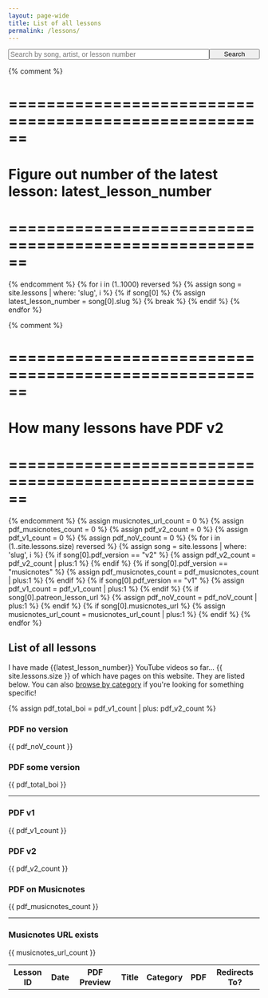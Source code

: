 ```yaml
---
layout: page-wide
title: List of all lessons
permalink: /lessons/
---
```


<div style="text-align: center;">
  <form action="/search/" method="get" style="width: 100%; max-width: 720px; position: relative; text-align: left; margin: 0 auto;">
    <div style="position: relative; display: table; width: 100%;">
      <input style="font-size: 14px;  float: left; width: 80%;" type="text" id="search-box" name="query" placeholder="Search by song, artist, or lesson number">
      <input type="submit" value="Search" id="search-button" style="float: left; width: 20%; max-width: 120px;">
    </div>
  </form>
</div>

{% comment %}
  # ======================================================
  # Figure out number of the latest lesson: latest_lesson_number
  # ======================================================
{% endcomment %}
{% for i in (1..1000) reversed %}
  {% assign song = site.lessons | where: 'slug', i %}
  {% if song[0] %}
    {% assign latest_lesson_number = song[0].slug %}
    {% break %}
  {% endif %}
{% endfor %}

{% comment %}
  # ======================================================
  # How many lessons have PDF v2
  # ======================================================
{% endcomment %}
{% assign musicnotes_url_count = 0 %}
{% assign pdf_musicnotes_count = 0 %}
{% assign pdf_v2_count = 0 %}
{% assign pdf_v1_count = 0 %}
{% assign pdf_noV_count = 0 %}
{% for i in (1..site.lessons.size) reversed %}
  {% assign song = site.lessons | where: 'slug', i %}
  {% if song[0].pdf_version == "v2" %}
    {% assign pdf_v2_count = pdf_v2_count | plus:1 %}
  {% endif %}
  {% if song[0].pdf_version == "musicnotes" %}
    {% assign pdf_musicnotes_count = pdf_musicnotes_count | plus:1 %}
  {% endif %}
  {% if song[0].pdf_version == "v1" %}
    {% assign pdf_v1_count = pdf_v1_count | plus:1 %}
  {% endif %}
  {% if song[0].patreon_lesson_url %}
    {% assign pdf_noV_count = pdf_noV_count | plus:1 %}
  {% endif %}
  {% if song[0].musicnotes_url %}
    {% assign musicnotes_url_count = musicnotes_url_count | plus:1 %}
  {% endif %}
{% endfor %}

<script src="/js/jquery.js"></script>
<script>
{% assign num_to_show = latest_lesson_number %}
{% assign shown_so_far = 0 %}
  var lessons = [
{% for i in (1..num_to_show) reversed %}
  {% assign lesson = site.lessons | where: 'slug', i %}
  {% if lesson[0] %}
    {% assign shown_so_far = shown_so_far | plus:1 %}
    {% if shown_so_far == num_to_show %}
      {% break %}
    {% endif %}
      {

    {% assign lesson_title = lesson[0].title | replace: '"','\"' %}
    {% assign lesson_patreon_url_size = lesson[0].patreon_lesson_url %}

    {% case lesson[0].category %}
      {% when 'full_song' %}
        {% assign lesson_category = "Full Song" %}
      {% when 'playalong_cover' %}
        {% assign lesson_category = "Play-along Cover" %}
      {% when 'warmup' %}
        {% assign lesson_category = "Warm Up Exercise" %}
      {% when 'practice_log' %}
        {% assign lesson_category = "Practice Log" %}
      {% when 'tip_technique' %}
        {% assign lesson_category = "Tip & Technique" %}
      {% when 'generic' %}
        {% assign lesson_category = "General & About This Channel" %}
    {% endcase %}
        "title": "{{ lesson_title }}",
        "category": "{{ lesson_category }}",
        "url": "{{ lesson[0].url }}",
        "date": "{{ lesson[0].date_published | date: '%b %-d, %Y' }}",
        "patreon_url": "{{ lesson[0].patreon_lesson_url }}",
        "pdf_image": "{% if lesson[0].patreon_lesson_url %}<img src='/images/pdfs/preview/{{ lesson[0].slug}}.jpg' />{% endif %}",
        "pdf_v2": "{{ lesson[0].pdf_version }}",
        "slug": "{{ lesson[0].slug }}"
      },
  {% endif %}
{% endfor %}
  ];
$(document).ready(function(){

  for (i = 0; i < {{latest_lesson_number}}; i++) {
    $('#all_lessons_list tr:last').after('<tr data-pdf-v2="'+ lessons[i].pdf_v2 +'"><td>' + lessons[i].slug + '</td>\
                                    <td>' + lessons[i].pdf_image + '</td>\
                                    <td><a href="' + lessons[i].url + '">' + lessons[i].title + '</a></td>\
                                    <td>' + lessons[i].date + '</td>\
                                    <td>' + lessons[i].category + '</td>\
                                    <td><a data-patreon-url="' + lessons[i].patreon_url + '" href="' + lessons[i].patreon_url + '">PDF</td>\
                                    <td></td></tr>');
  }


});
</script>
<script src="/js/search.js"></script>











## List of all lessons
I have made {{latest_lesson_number}} YouTube videos so far... {{ site.lessons.size }} of which have pages on this website. They are listed below. You can also [browse by category](/search) if you're looking for something specific!

{% assign pdf_total_boi = pdf_v1_count | plus: pdf_v2_count %}

<div class="tile_metric">
  <h3>PDF no version</h3>
  <p>{{ pdf_noV_count }}</p>
</div>
<div class="tile_metric">
  <h3>PDF some version</h3>
  <p>{{ pdf_total_boi }}</p>
</div>
<hr />
<div class="tile_metric">
  <h3>PDF v1</h3>
  <p>{{ pdf_v1_count }}</p>
</div>
<div class="tile_metric">
  <h3>PDF v2</h3>
  <p>{{ pdf_v2_count }}</p>
</div>
<div class="tile_metric">
  <h3>PDF on Musicnotes</h3>
  <p>{{ pdf_musicnotes_count }}</p>
</div>
<hr />
<div class="tile_metric">
  <h3>Musicnotes URL exists</h3>
  <p>{{ musicnotes_url_count }}</p>
</div>


<table id="all_lessons_list">
  <tbody>
    <tr>
      <th>Lesson ID</th>
      <th>Date</th>
      <th>PDF Preview</th>
      <th>Title</th>
      <th>Category</th>
      <th>PDF</th>
      <th>Redirects To?</th>
    </tr>
  </tbody>
</table>
